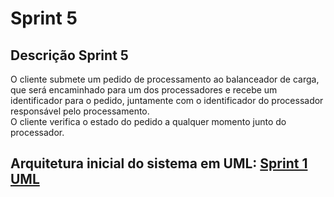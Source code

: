 # Sprint 5 <!--(Concluído :white_check_mark:)-->

## Descrição Sprint 5

O cliente submete um pedido de processamento ao balanceador de carga, que será encaminhado para um dos processadores e recebe um identificador para o pedido, juntamente com o identificador do processador responsável pelo processamento.
<br>O cliente verifica o estado do pedido a qualquer momento junto do processador.

<!--## Como testar:-->

## Arquitetura inicial do sistema em UML: [Sprint 1 UML](https://miro.com/app/board/uXjVPJdU0WE=/?share_link_id=410852075154)

